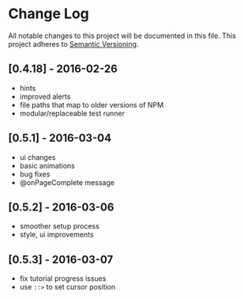 # Change Log
All notable changes to this project will be documented in this file.
This project adheres to [Semantic Versioning](http://semver.org/).

## [0.4.18] - 2016-02-26
- hints
- improved alerts
- file paths that map to older versions of NPM
- modular/replaceable test runner

## [0.5.1] - 2016-03-04
- ui changes
- basic animations
- bug fixes
- @onPageComplete message

## [0.5.2] - 2016-03-06
- smoother setup process
- style, ui improvements

## [0.5.3] - 2016-03-07
- fix tutorial progress issues
- use `::>` to set cursor position
